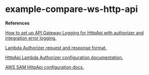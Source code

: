 # example-compare-ws-http-api

**References**

[How to set up API Gateway Logging for HttpApi with authorizer and integration error logging.](https://docs.aws.amazon.com/apigateway/latest/developerguide/http-api-troubleshooting-lambda.html)

[Lambda Authorizer request and response format.](https://docs.aws.amazon.com/apigateway/latest/developerguide/http-api-lambda-authorizer.html)

[HttpApi Lambda Authorizer configuration documentation.](https://docs.aws.amazon.com/serverless-application-model/latest/developerguide/sam-property-httpapi-lambdaauthorizer.html#sam-httpapi-lambdaauthorizer-authorizerpayloadformatversion)

[AWS SAM HttpApi configuration docs.](https://docs.aws.amazon.com/serverless-application-model/latest/developerguide/sam-resource-httpapi.html)

